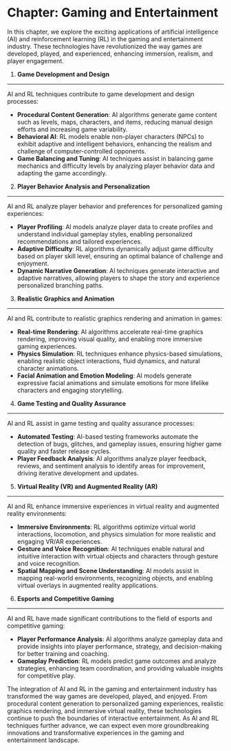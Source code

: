 Chapter: Gaming and Entertainment
=================================

In this chapter, we explore the exciting applications of artificial intelligence (AI) and reinforcement learning (RL) in the gaming and entertainment industry. These technologies have revolutionized the way games are developed, played, and experienced, enhancing immersion, realism, and player engagement.

1. **Game Development and Design**
----------------------------------

AI and RL techniques contribute to game development and design processes:

* **Procedural Content Generation**: AI algorithms generate game content such as levels, maps, characters, and items, reducing manual design efforts and increasing game variability.
* **Behavioral AI**: RL models enable non-player characters (NPCs) to exhibit adaptive and intelligent behaviors, enhancing the realism and challenge of computer-controlled opponents.
* **Game Balancing and Tuning**: AI techniques assist in balancing game mechanics and difficulty levels by analyzing player behavior data and adapting the game accordingly.

2. **Player Behavior Analysis and Personalization**
---------------------------------------------------

AI and RL analyze player behavior and preferences for personalized gaming experiences:

* **Player Profiling**: AI models analyze player data to create profiles and understand individual gameplay styles, enabling personalized recommendations and tailored experiences.
* **Adaptive Difficulty**: RL algorithms dynamically adjust game difficulty based on player skill level, ensuring an optimal balance of challenge and enjoyment.
* **Dynamic Narrative Generation**: AI techniques generate interactive and adaptive narratives, allowing players to shape the story and experience personalized branching paths.

3. **Realistic Graphics and Animation**
---------------------------------------

AI and RL contribute to realistic graphics rendering and animation in games:

* **Real-time Rendering**: AI algorithms accelerate real-time graphics rendering, improving visual quality, and enabling more immersive gaming experiences.
* **Physics Simulation**: RL techniques enhance physics-based simulations, enabling realistic object interactions, fluid dynamics, and natural character animations.
* **Facial Animation and Emotion Modeling**: AI models generate expressive facial animations and simulate emotions for more lifelike characters and engaging storytelling.

4. **Game Testing and Quality Assurance**
-----------------------------------------

AI and RL assist in game testing and quality assurance processes:

* **Automated Testing**: AI-based testing frameworks automate the detection of bugs, glitches, and gameplay issues, ensuring higher game quality and faster release cycles.
* **Player Feedback Analysis**: AI algorithms analyze player feedback, reviews, and sentiment analysis to identify areas for improvement, driving iterative development and updates.

5. **Virtual Reality (VR) and Augmented Reality (AR)**
------------------------------------------------------

AI and RL enhance immersive experiences in virtual reality and augmented reality environments:

* **Immersive Environments**: RL algorithms optimize virtual world interactions, locomotion, and physics simulation for more realistic and engaging VR/AR experiences.
* **Gesture and Voice Recognition**: AI techniques enable natural and intuitive interaction with virtual objects and characters through gesture and voice recognition.
* **Spatial Mapping and Scene Understanding**: AI models assist in mapping real-world environments, recognizing objects, and enabling virtual overlays in augmented reality applications.

6. **Esports and Competitive Gaming**
-------------------------------------

AI and RL have made significant contributions to the field of esports and competitive gaming:

* **Player Performance Analysis**: AI algorithms analyze gameplay data and provide insights into player performance, strategy, and decision-making for better training and coaching.
* **Gameplay Prediction**: RL models predict game outcomes and analyze strategies, enhancing team coordination, and providing valuable insights for competitive play.

The integration of AI and RL in the gaming and entertainment industry has transformed the way games are developed, played, and enjoyed. From procedural content generation to personalized gaming experiences, realistic graphics rendering, and immersive virtual reality, these technologies continue to push the boundaries of interactive entertainment. As AI and RL techniques further advance, we can expect even more groundbreaking innovations and transformative experiences in the gaming and entertainment landscape.
